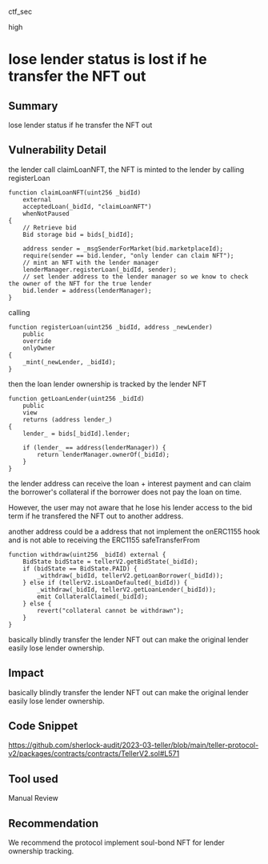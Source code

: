 ctf_sec

high

# lose lender status is lost if he transfer the NFT out

## Summary

lose lender status if he transfer the NFT out

## Vulnerability Detail

the lender call claimLoanNFT, the NFT is minted to the lender by calling registerLoan

```solidity
function claimLoanNFT(uint256 _bidId)
	external
	acceptedLoan(_bidId, "claimLoanNFT")
	whenNotPaused
{
	// Retrieve bid
	Bid storage bid = bids[_bidId];

	address sender = _msgSenderForMarket(bid.marketplaceId);
	require(sender == bid.lender, "only lender can claim NFT");
	// mint an NFT with the lender manager
	lenderManager.registerLoan(_bidId, sender);
	// set lender address to the lender manager so we know to check the owner of the NFT for the true lender
	bid.lender = address(lenderManager);
}
```

calling

```solidity
function registerLoan(uint256 _bidId, address _newLender)
	public
	override
	onlyOwner
{
	_mint(_newLender, _bidId);
}
```

then the loan lender ownership is tracked by the lender NFT

```solidity
function getLoanLender(uint256 _bidId)
	public
	view
	returns (address lender_)
{
	lender_ = bids[_bidId].lender;

	if (lender_ == address(lenderManager)) {
		return lenderManager.ownerOf(_bidId);
	}
}
```

the lender address can receive the loan + interest payment and can claim the borrower's collateral if the borrower does not pay the loan on time.

However, the user may not aware that he lose his lender access to the bid term if he transfered the NFT out to another address.

another address could be a address that not implement the onERC1155 hook and is not able to receiving the ERC1155 safeTransferFrom

```solidity
function withdraw(uint256 _bidId) external {
	BidState bidState = tellerV2.getBidState(_bidId);
	if (bidState == BidState.PAID) {
		_withdraw(_bidId, tellerV2.getLoanBorrower(_bidId));
	} else if (tellerV2.isLoanDefaulted(_bidId)) {
		_withdraw(_bidId, tellerV2.getLoanLender(_bidId));
		emit CollateralClaimed(_bidId);
	} else {
		revert("collateral cannot be withdrawn");
	}
}
```

basically blindly transfer the lender NFT out can make the original lender easily lose lender ownership.

## Impact

basically blindly transfer the lender NFT out can make the original lender easily lose lender ownership.

## Code Snippet

https://github.com/sherlock-audit/2023-03-teller/blob/main/teller-protocol-v2/packages/contracts/contracts/TellerV2.sol#L571

## Tool used

Manual Review

## Recommendation

We recommend the protocol implement soul-bond NFT for lender ownership tracking.